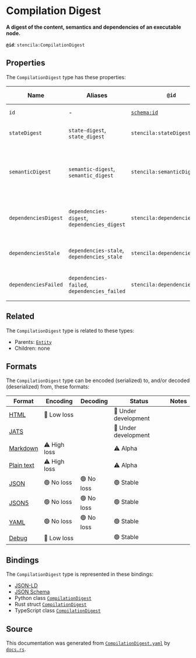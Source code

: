 # Compilation Digest

**A digest of the content, semantics and dependencies of an executable node.**

**`@id`**: `stencila:CompilationDigest`

## Properties

The `CompilationDigest` type has these properties:

| Name                 | Aliases                                      | `@id`                                | Type                                                                                                               | Description                                                                 | Inherited from                                                                                   |
| -------------------- | -------------------------------------------- | ------------------------------------ | ------------------------------------------------------------------------------------------------------------------ | --------------------------------------------------------------------------- | ------------------------------------------------------------------------------------------------ |
| `id`                 | -                                            | [`schema:id`](https://schema.org/id) | [`String`](https://github.com/stencila/stencila/blob/main/docs/reference/schema/data/string.md)                    | The identifier for this item.                                               | [`Entity`](https://github.com/stencila/stencila/blob/main/docs/reference/schema/other/entity.md) |
| `stateDigest`        | `state-digest`, `state_digest`               | `stencila:stateDigest`               | [`UnsignedInteger`](https://github.com/stencila/stencila/blob/main/docs/reference/schema/data/unsigned-integer.md) | A digest of the state of a node.                                            | -                                                                                                |
| `semanticDigest`     | `semantic-digest`, `semantic_digest`         | `stencila:semanticDigest`            | [`UnsignedInteger`](https://github.com/stencila/stencila/blob/main/docs/reference/schema/data/unsigned-integer.md) | A digest of the semantics of the node with respect to the dependency graph. | -                                                                                                |
| `dependenciesDigest` | `dependencies-digest`, `dependencies_digest` | `stencila:dependenciesDigest`        | [`UnsignedInteger`](https://github.com/stencila/stencila/blob/main/docs/reference/schema/data/unsigned-integer.md) | A digest of the semantic digests of the dependencies of a node.             | -                                                                                                |
| `dependenciesStale`  | `dependencies-stale`, `dependencies_stale`   | `stencila:dependenciesStale`         | [`UnsignedInteger`](https://github.com/stencila/stencila/blob/main/docs/reference/schema/data/unsigned-integer.md) | A count of the number of dependencies that are stale.                       | -                                                                                                |
| `dependenciesFailed` | `dependencies-failed`, `dependencies_failed` | `stencila:dependenciesFailed`        | [`UnsignedInteger`](https://github.com/stencila/stencila/blob/main/docs/reference/schema/data/unsigned-integer.md) | A count of the number of dependencies that failed.                          | -                                                                                                |

## Related

The `CompilationDigest` type is related to these types:

- Parents: [`Entity`](https://github.com/stencila/stencila/blob/main/docs/reference/schema/other/entity.md)
- Children: none

## Formats

The `CompilationDigest` type can be encoded (serialized) to, and/or decoded (deserialized) from, these formats:

| Format                                                                                        | Encoding         | Decoding     | Status                 | Notes |
| --------------------------------------------------------------------------------------------- | ---------------- | ------------ | ---------------------- | ----- |
| [HTML](https://github.com/stencila/stencila/blob/main/docs/reference/formats/html.md)         | 🔷 Low loss       |              | 🚧 Under development    |       |
| [JATS](https://github.com/stencila/stencila/blob/main/docs/reference/formats/jats.md)         |                  |              | 🚧 Under development    |       |
| [Markdown](https://github.com/stencila/stencila/blob/main/docs/reference/formats/markdown.md) | ⚠️ High loss     |              | ⚠️ Alpha               |       |
| [Plain text](https://github.com/stencila/stencila/blob/main/docs/reference/formats/text.md)   | ⚠️ High loss     |              | ⚠️ Alpha               |       |
| [JSON](https://github.com/stencila/stencila/blob/main/docs/reference/formats/json.md)         | 🟢 No loss        | 🟢 No loss    | 🟢 Stable               |       |
| [JSON5](https://github.com/stencila/stencila/blob/main/docs/reference/formats/json5.md)       | 🟢 No loss        | 🟢 No loss    | 🟢 Stable               |       |
| [YAML](https://github.com/stencila/stencila/blob/main/docs/reference/formats/yaml.md)         | 🟢 No loss        | 🟢 No loss    | 🟢 Stable               |       |
| [Debug](https://github.com/stencila/stencila/blob/main/docs/reference/formats/debug.md)       | 🔷 Low loss       |              | 🟢 Stable               |       |

## Bindings

The `CompilationDigest` type is represented in these bindings:

- [JSON-LD](https://stencila.dev/CompilationDigest.jsonld)
- [JSON Schema](https://stencila.dev/CompilationDigest.schema.json)
- Python class [`CompilationDigest`](https://github.com/stencila/stencila/blob/main/python/python/stencila/types/compilation_digest.py)
- Rust struct [`CompilationDigest`](https://github.com/stencila/stencila/blob/main/rust/schema/src/types/compilation_digest.rs)
- TypeScript class [`CompilationDigest`](https://github.com/stencila/stencila/blob/main/typescript/src/types/CompilationDigest.ts)

## Source

This documentation was generated from [`CompilationDigest.yaml`](https://github.com/stencila/stencila/blob/main/schema/CompilationDigest.yaml) by [`docs.rs`](https://github.com/stencila/stencila/blob/main/rust/schema-gen/src/docs.rs).